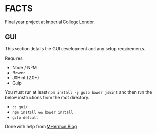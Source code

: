 # FACTS
Final year project at Imperial College London.

GUI
---
This section details the GUI development and any setup requirements.

Requires
- Node / NPM
- Bower
- JSHint (2.0+)
- Gulp

You must run at least `npm install -g gulp bower jshint` and then run the below instructions from the root directory.
* `cd gui/`
* `npm install && bower install`
* `gulp default`

Done with help from [MHerman Blog](http://mherman.org/blog/2014/08/14/kickstarting-angular-with-gulp/#.Vo-O2xWLQU1)

